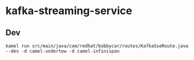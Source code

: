 # kafka-streaming-service

## Dev

`kamel run src/main/java/com/redhat/bobbycar/routes/KafkaSseRoute.java --dev -d camel-undertow -d camel-infinispan`